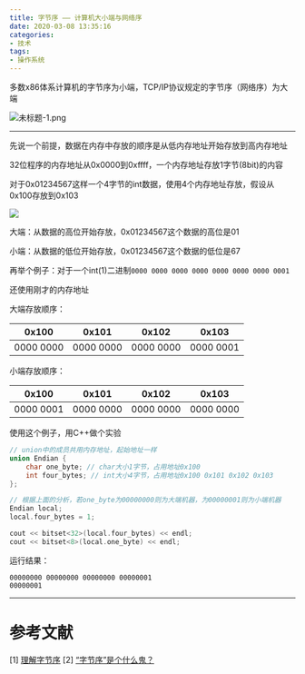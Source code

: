 ```yaml
---
title: 字节序 —— 计算机大小端与网络序
date: 2020-03-08 13:35:16
categories:
- 技术
tags:
- 操作系统
---
```


多数x86体系计算机的字节序为小端，TCP/IP协议规定的字节序（网络序）为大端

![未标题-1.png](https://i.loli.net/2020/03/08/7TiNK3P9W8LwYMu.png)

<!--more-->

------

先说一个前提，数据在内存中存放的顺序是从低内存地址开始存放到高内存地址

32位程序的内存地址从0x0000到0xffff，一个内存地址存放1字节(8bit)的内容

对于0x01234567这样一个4字节的int数据，使用4个内存地址存放，假设从0x100存放到0x103

![](http://www.ruanyifeng.com/blogimg/asset/2016/bg2016112201.gif)

大端：从数据的高位开始存放，0x01234567这个数据的高位是01

小端：从数据的低位开始存放，0x01234567这个数据的低位是67



再举个例子：对于一个int(1)二进制`0000 0000 0000 0000 0000 0000 0000 0001`

还使用刚才的内存地址

大端存放顺序：

| 0x100     | 0x101     | 0x102     | 0x103     |
| --------- | --------- | --------- | --------- |
| 0000 0000 | 0000 0000 | 0000 0000 | 0000 0001 |

小端存放顺序：

| 0x100     | 0x101     | 0x102     | 0x103     |
| --------- | --------- | --------- | --------- |
| 0000 0001 | 0000 0000 | 0000 0000 | 0000 0000 |

使用这个例子，用C++做个实验

```C++
// union中的成员共用内存地址，起始地址一样
union Endian {
    char one_byte; // char大小1字节，占用地址0x100
    int four_bytes; // int大小4字节，占用地址0x100 0x101 0x102 0x103
};

// 根据上面的分析，若one_byte为00000000则为大端机器，为00000001则为小端机器
Endian local;
local.four_bytes = 1;

cout << bitset<32>(local.four_bytes) << endl;
cout << bitset<8>(local.one_byte) << endl;
```

运行结果：

```
00000000 00000000 00000000 00000001
00000001
```

------

# 参考文献

[1] [理解字节序](URL 'https://www.ruanyifeng.com/blog/2016/11/byte-order.html')
[2] [“字节序”是个什么鬼？](URL 'https://zhuanlan.zhihu.com/p/21388517')